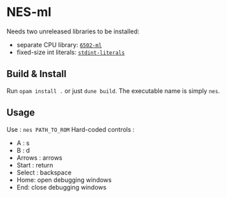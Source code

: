 # NES-ml

Needs two unreleased libraries to be installed:
- separate CPU library: [`6502-ml`](https://github.com/Firobe/6502-ml)
- fixed-size int literals: [`stdint-literals`](https://github.com/Firobe/ocaml-stdint-literals)

## Build & Install

Run `opam install .` or just `dune build`. The executable name is simply `nes`.

## Usage

Use : `nes PATH_TO_ROM`
Hard-coded controls :
- A : s
- B : d
- Arrows : arrows
- Start : return
- Select : backspace
- Home: open debugging windows
- End: close debugging windows
